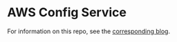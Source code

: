 # AWS Config Service

For information on this repo, see the [corresponding blog](https://danquack.dev/blog/507391).
